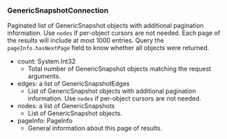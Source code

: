 ### GenericSnapshotConnection
Paginated list of GenericSnapshot objects with additional pagination information. Use `nodes` if per-object cursors are not needed. Each page of the results will include at most 1000 entries. Query the `pageInfo.hasNextPage` field to know whether all objects were returned.

- count: System.Int32
  - Total number of GenericSnapshot objects matching the request arguments.
- edges: a list of GenericSnapshotEdges
  - List of GenericSnapshot objects with additional pagination information. Use `nodes` if per-object cursors are not needed.
- nodes: a list of GenericSnapshots
  - List of GenericSnapshot objects.
- pageInfo: PageInfo
  - General information about this page of results.
